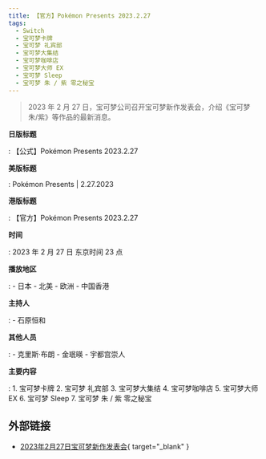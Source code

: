 ```yaml
---
title: 【官方】Pokémon Presents 2023.2.27
tags:
  - Switch
  - 宝可梦卡牌
  - 宝可梦 礼宾部
  - 宝可梦大集结
  - 宝可梦咖啡店
  - 宝可梦大师 EX
  - 宝可梦 Sleep
  - 宝可梦 朱 / 紫 零之秘宝
---
```


> 2023 年 2 月 27 日，宝可梦公司召开宝可梦新作发表会，介绍《宝可梦 朱/紫》等作品的最新消息。

**日版标题**

:	【公式】Pokémon Presents 2023.2.27

**美版标题**

:	Pokémon Presents | 2.27.2023

**港版标题**

:	【官方】Pokémon Presents 2023.2.27

**时间**

:	2023 年 2 月 27 日 东京时间 23 点

**播放地区**

:	- 日本
	- 北美
	- 欧洲
	- 中国香港

**主持人**

:	- 石原恒和

**其他人员**

:	- 克里斯·布朗
	- 金珉暎
	- 宇都宫崇人

**主要内容**

:	1. 宝可梦卡牌
	2. 宝可梦 礼宾部
	3. 宝可梦大集结
	4. 宝可梦咖啡店
	5. 宝可梦大师 EX
	6. 宝可梦 Sleep
	7. 宝可梦 朱 / 紫 零之秘宝

## 外部链接

- [2023年2月27日宝可梦新作发表会](https://www.bilibili.com/video/BV1cT411v7Ft/){ target="_blank" }
